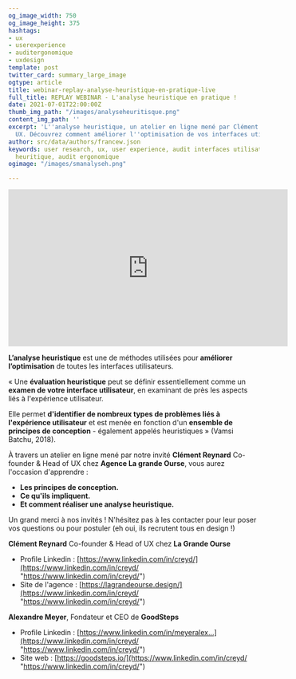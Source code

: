 ```yaml
---
og_image_width: 750
og_image_height: 375
hashtags:
- ux
- userexperience
- auditergonomique
- uxdesign
template: post
twitter_card: summary_large_image
ogtype: article
title: webinar-replay-analyse-heuristique-en-pratique-live
full_title: REPLAY WEBINAR - L'analyse heuristique en pratique !
date: 2021-07-01T22:00:00Z
thumb_img_path: "/images/analyseheuritisque.png"
content_img_path: ''
excerpt: 'L''analyse heuristique, un atelier en ligne mené par Clément Reynard expert
  UX. Découvrez comment améliorer l''optimisation de vos interfaces utilisateurs. '
author: src/data/authors/francew.json
keywords: user research, ux, user experience, audit interfaces utilisateur, analyse
  heuritique, audit ergonomique
ogimage: "/images/smanalyseh.png"

---
```

<iframe width="560" height="315" src="https://www.youtube.com/embed/XLJ2fStO1b8" title="YouTube video player" frameborder="0" allow="accelerometer; autoplay; clipboard-write; encrypted-media; gyroscope; picture-in-picture" allowfullscreen></iframe>

**L’analyse heuristique** est une de méthodes utilisées pour **améliorer l’optimisation** de toutes les interfaces utilisateurs.

« Une **évaluation heuristique** peut se définir essentiellement comme un **examen de votre interface utilisateur**, en examinant de près les aspects liés à l'expérience utilisateur.

Elle permet **d'identifier de nombreux types de problèmes liés à l'expérience utilisateur** et est menée en fonction d'un **ensemble de principes de conception** - également appelés heuristiques » (Vamsi Batchu, 2018).

À travers un atelier en ligne mené par notre invité **Clément Reynard** Co-founder & Head of UX chez **Agence La grande Ourse**, vous aurez l'occasion d'apprendre :

* **Les principes de conception.**
* **Ce qu'ils impliquent.**
* **Et comment réaliser une analyse heuristique.**

Un grand merci à nos invités ! N'hésitez pas à les contacter pour leur poser vos questions ou pour postuler (eh oui, ils recrutent tous en design !)

**Clément Reynard** Co-founder & Head of UX chez **La Grande Ourse**

* Profile Linkedin : [https://www.linkedin.com/in/creyd/](https://www.linkedin.com/in/creyd/ "https://www.linkedin.com/in/creyd/")
* Site de l'agence : [https://lagrandeourse.design/](https://www.linkedin.com/in/creyd/ "https://www.linkedin.com/in/creyd/")

**Alexandre Meyer**, Fondateur et CEO de **GoodSteps**

* Profile Linkedin : [https://www.linkedin.com/in/meyeralex...](https://www.linkedin.com/in/creyd/ "https://www.linkedin.com/in/creyd/")
* Site web : [https://goodsteps.io/](https://www.linkedin.com/in/creyd/ "https://www.linkedin.com/in/creyd/")